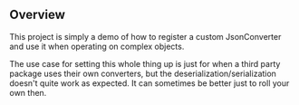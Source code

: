 ## Overview
This project is simply a demo of how to register a custom JsonConverter and use it when operating on complex objects.
 
 The use case for setting this whole thing up is just for when a third party package uses their own converters, but the deserialization/serialization doesn't quite work as expected. It can sometimes be better just to roll your own then.